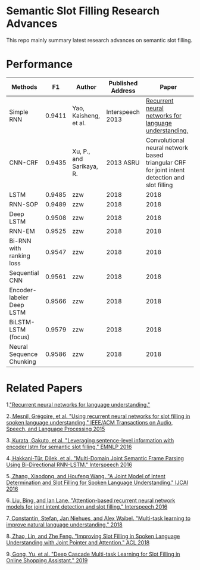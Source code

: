 # Semantic Slot Filling Research Advances

This repo mainly summary latest research advances on semantic slot filling.

# Performance
| Methods | F1 | Author| Published Address |Paper|
| ------ | ------ |------ |------------ |------ |
| Simple RNN | 0.9411 |Yao, Kaisheng, et al. |Interspeech 2013|[Recurrent neural networks for language understanding.](https://www.isca-speech.org/archive/archive_papers/interspeech_2013/i13_2524.pdf)|
| CNN-CRF | 0.9435 | Xu, P., and Sarikaya, R.|2013 ASRU |Convolutional neural network based triangular CRF for joint intent detection and slot filling|
|  LSTM | 0.9485 |zzw |2018 |2018|
| RNN-SOP | 0.9489 | zzw|2018 |2018|
| Deep LSTM | 0.9508 |zzw | 2018|2018|
| RNN-EM | 0.9525 | zzw|2018 |2018|
| Bi-RNN with ranking loss | 0.9547 |zzw | 2018|2018|
| Sequential CNN | 0.9561 | zzw|2018 |2018|
| Encoder-labeler Deep LSTM | 0.9566 | zzw| 2018|2018|
| BiLSTM-LSTM (focus) | 0.9579 |zzw | 2018|2018|
| Neural Sequence Chunking | 0.9586 |zzw |2018 |2018|
# Related Papers
1.["Recurrent neural networks for language understanding."](https://www.isca-speech.org/archive/archive_papers/interspeech_2013/i13_2524.pdf)

2.[ Mesnil, Grégoire, et al. "Using recurrent neural networks for slot filling in spoken language understanding." IEEE/ACM Transactions on Audio, Speech, and Language Processing 2015](https://ieeexplore.ieee.org/abstract/document/6998838)

3.[ Kurata, Gakuto, et al. "Leveraging sentence-level information with encoder lstm for semantic slot filling." EMNLP 2016](https://arxiv.org/abs/1601.01530.pdf)

4.[ Hakkani-Tür, Dilek, et al. "Multi-Domain Joint Semantic Frame Parsing Using Bi-Directional RNN-LSTM." Interspeech 2016](https://pdfs.semanticscholar.org/d644/ae996755c803e067899bdd5ea52498d7091d.pdf)

5.[ Zhang, Xiaodong, and Houfeng Wang. "A Joint Model of Intent Determination and Slot Filling for Spoken Language Understanding." IJCAI 2016](https://www.ijcai.org/Proceedings/16/Papers/425.pdf)

6.[ Liu, Bing, and Ian Lane. "Attention-based recurrent neural network models for joint intent detection and slot filling." Interspeech 2016](https://arxiv.org/abs/1609.01454)

7.[ Constantin, Stefan, Jan Niehues, and Alex Waibel. "Multi-task learning to improve natural language understanding." 2018](https://arxiv.org/abs/1812.06876.pdf)

8.[ Zhao, Lin, and Zhe Feng. "Improving Slot Filling in Spoken Language Understanding with Joint Pointer and Attention." ACL 2018](http://www.aclweb.org/anthology/P18-2068)

9.[ Gong, Yu, et al. "Deep Cascade Multi-task Learning for Slot Filling in Online Shopping Assistant." 2019](http://www.cs.sjtu.edu.cn/~kzhu/papers/kzhu-slot.pdf)

